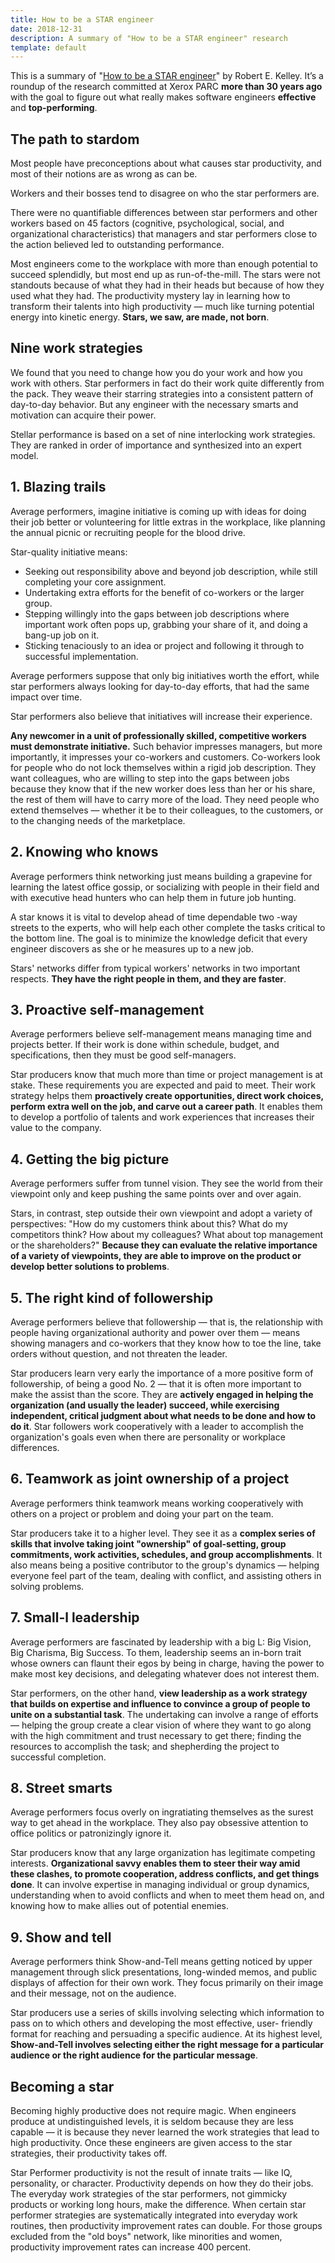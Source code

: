 ```yaml
---
title: How to be a STAR engineer
date: 2018-12-31
description: A summary of "How to be a STAR engineer" research
template: default
---
```


This is a summary of "[How to be a STAR engineer](https://vlsicad.ucsd.edu/Research/Advice/star_engineer.pdf)" by Robert E. Kelley. It’s a roundup of the research committed at Xerox PARC **more than 30 years ago** with the goal to figure out what really makes software engineers **effective** and **top-performing**.

## The path to stardom

Most people have preconceptions about what causes star productivity, and most of their notions are as wrong as can be.

Workers and their bosses tend to disagree on who the star performers are.

There were no quantifiable differences between star performers and other workers based on 45 factors (cognitive, psychological, social, and organizational characteristics) that managers and star performers close to the action believed led to outstanding performance.

Most engineers come to the workplace with more than enough potential to succeed splendidly, but most end up as run-of-the-mill. The stars were not standouts because of what they had in their heads but because of how they used what they had. The productivity mystery lay in learning how to transform their talents into high productivity — much like turning potential energy into kinetic energy. **Stars, we saw, are made, not born**.

## Nine work strategies

We found that you need to change how you do your work and how you work with others. Star performers in fact do their work quite differently from the pack. They weave their starring strategies into a consistent pattern of day-to-day behavior. But any engineer with the necessary smarts and motivation can acquire their power.

Stellar performance is based on a set of nine interlocking work strategies. They are ranked in order of importance and synthesized into an expert model.

## 1. Blazing trails

Average performers, imagine initiative is coming up with ideas for doing their job better or volunteering for little extras in the workplace, like planning the annual picnic or recruiting people for the blood drive.

Star-quality initiative means:

- Seeking out responsibility above and beyond job description, while still completing your core assignment.
- Undertaking extra efforts for the benefit of co-workers or the larger group.
- Stepping willingly into the gaps between job descriptions where important work often pops up, grabbing your share of it, and doing a bang-up job on it.
- Sticking tenaciously to an idea or project and following it through to successful implementation.

Average performers suppose that only big initiatives worth the effort, while star performers always looking for day-to-day efforts, that had the same impact over time.

Star performers also believe that initiatives will increase their experience.

**Any newcomer in a unit of professionally skilled, competitive workers must demonstrate initiative.** Such behavior impresses managers, but more importantly, it impresses your co-workers and customers. Co-workers look for people who do not lock themselves within a rigid job description. They want colleagues, who are willing to step into the gaps between jobs because they know that if the new worker does less than her or his share, the rest of them will have to carry more of the load. They need people who extend themselves — whether it be to their colleagues, to the customers, or to the changing needs of the marketplace.

## 2. Knowing who knows

Average performers think networking just means building a grapevine for learning the latest office gossip, or socializing with people in their field and with executive head hunters who can help them in future job hunting.

A star knows it is vital to develop ahead of time dependable two -way streets to the experts, who will help each other complete the tasks critical to the bottom line. The goal is to minimize the knowledge deficit that every engineer discovers as she or he measures up to a new job.

Stars' networks differ from typical workers' networks in two important respects. **They have the right people in them, and they are faster**.

## 3. Proactive self-management

Average performers believe self-management means managing time and projects better. If their work is done within schedule, budget, and specifications, then they must be good self-managers.

Star producers know that much more than time or project management is at stake. These requirements you are expected and paid to meet. Their work strategy helps them **proactively create opportunities, direct work choices, perform extra well on the job, and carve out a career path**. It enables them to develop a portfolio of talents and work experiences that increases their value to the company.

## 4. Getting the big picture

Average performers suffer from tunnel vision. They see the world from their viewpoint only and keep pushing the same points over and over again.

Stars, in contrast, step outside their own viewpoint and adopt a variety of perspectives: "How do my customers think about this? What do my competitors think? How about my colleagues? What about top management or the shareholders?" **Because they can evaluate the relative importance of a variety of viewpoints, they are able to improve on the product or develop better solutions to problems**.

## 5. The right kind of followership

Average performers believe that followership — that is, the relationship with people having organizational authority and power over them — means showing managers and co-workers that they know how to toe the line, take orders without question, and not threaten the leader.

Star producers learn very early the importance of a more positive form of followership, of being a good No. 2 — that it is often more important to make the assist than the score. They are **actively engaged in helping the organization (and usually the leader) succeed, while exercising independent, critical judgment about what needs to be done and how to do it**. Star followers work cooperatively with a leader to accomplish the organization's goals even when there are personality or workplace differences.

## 6. Teamwork as joint ownership of a project

Average performers think teamwork means working cooperatively with others on a project or problem and doing your part on the team.

Star producers take it to a higher level. They see it as a **complex series of skills that involve taking joint "ownership" of goal-setting, group commitments, work activities, schedules, and group accomplishments**. It also means being a positive contributor to the group's dynamics — helping everyone feel part of the team, dealing with conflict, and assisting others in solving problems.

## 7. Small-l leadership

Average performers are fascinated by leadership with a big L: Big Vision, Big Charisma, Big Success. To them, leadership seems an in-born trait whose owners can flaunt their egos by being in charge, having the power to make most key decisions, and delegating whatever does not interest them.

Star performers, on the other hand, **view leadership as a work strategy that builds on expertise and influence to convince a group of people to unite on a substantial task**. The undertaking can involve a range of efforts — helping the group create a clear vision of where they want to go along with the high commitment and trust necessary to get there; finding the resources to accomplish the task; and shepherding the project to successful completion.

## 8. Street smarts

Average performers focus overly on ingratiating themselves as the surest way to get ahead in the workplace. They also pay obsessive attention to office politics or patronizingly ignore it.

Star producers know that any large organization has legitimate competing interests. **Organizational savvy enables them to steer their way amid these clashes, to promote cooperation, address conflicts, and get things done**. It can involve expertise in managing individual or group dynamics, understanding when to avoid conflicts and when to meet them head on, and knowing how to make allies out of potential enemies.

## 9. Show and tell

Average performers think Show-and-Tell means getting noticed by upper management through slick presentations, long-winded memos, and public displays of affection for their own work. They focus primarily on their image and their message, not on the audience.

Star producers use a series of skills involving selecting which information to pass on to which others and developing the most effective, user- friendly format for reaching and persuading a specific audience. At its highest level, **Show-and-Tell involves selecting either the right message for a particular audience or the right audience for the particular message**.

## Becoming a star

Becoming highly productive does not require magic. When engineers produce at undistinguished levels, it is seldom because they are less capable — it is because they never learned the work strategies that lead to high productivity. Once these engineers are given access to the star strategies, their productivity takes off.

Star Performer productivity is not the result of innate traits — like IQ, personality, or character. Productivity depends on how they do their jobs. The everyday work strategies of the star performers, not gimmicky products or working long hours, make the difference. When certain star performer strategies are systematically integrated into everyday work routines, then productivity improvement rates can double. For those groups excluded from the "old boys" network, like minorities and women, productivity improvement rates can increase 400 percent.
